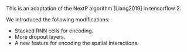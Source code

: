 This is an adaptation of the NextP algorithm [Liang2019] in tensorflow 2.

We introduced the following modifications:
* Stacked RNN cells for encoding.
* More dropout layers.
* A new feature for encoding the spatial interactions.
